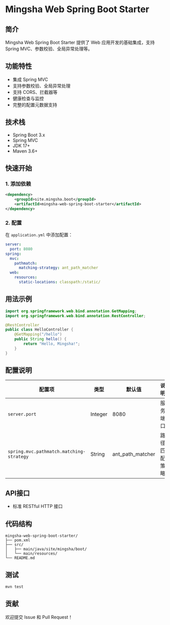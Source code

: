 # Mingsha Web Spring Boot Starter

## 简介

Mingsha Web Spring Boot Starter 提供了 Web 应用开发的基础集成，支持 Spring MVC、参数校验、全局异常处理等。

## 功能特性

- 集成 Spring MVC
- 支持参数校验、全局异常处理
- 支持 CORS、拦截器等
- 健康检查与监控
- 完整的配置元数据支持

## 技术栈

- Spring Boot 3.x
- Spring MVC
- JDK 17+
- Maven 3.6+

## 快速开始

### 1. 添加依赖

```xml
<dependency>
    <groupId>site.mingsha.boot</groupId>
    <artifactId>mingsha-web-spring-boot-starter</artifactId>
</dependency>
```

### 2. 配置

在 `application.yml` 中添加配置：

```yaml
server:
  port: 8080
spring:
  mvc:
    pathmatch:
      matching-strategy: ant_path_matcher
  web:
    resources:
      static-locations: classpath:/static/
```

## 用法示例

```java
import org.springframework.web.bind.annotation.GetMapping;
import org.springframework.web.bind.annotation.RestController;

@RestController
public class HelloController {
    @GetMapping("/hello")
    public String hello() {
        return "Hello, Mingsha!";
    }
}
```

## 配置说明

| 配置项 | 类型 | 默认值 | 说明 |
|--------|------|--------|------|
| `server.port` | Integer | 8080 | 服务端口 |
| `spring.mvc.pathmatch.matching-strategy` | String | ant_path_matcher | 路径匹配策略 |

## API接口

- 标准 RESTful HTTP 接口

## 代码结构

```
mingsha-web-spring-boot-starter/
├── pom.xml
├── src/
│   ├── main/java/site/mingsha/boot/
│   └── main/resources/
└── README.md
```

## 测试

```bash
mvn test
```

## 贡献

欢迎提交 Issue 和 Pull Request！ 